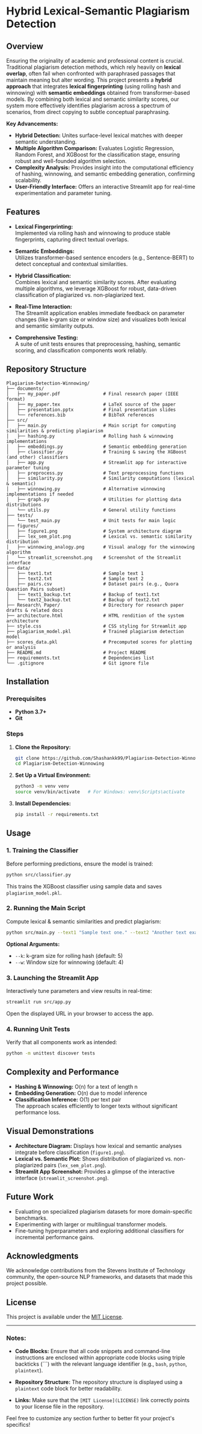 # Hybrid Lexical-Semantic Plagiarism Detection

## Overview

Ensuring the originality of academic and professional content is crucial. Traditional plagiarism detection methods, which rely heavily on **lexical overlap**, often fail when confronted with paraphrased passages that maintain meaning but alter wording. This project presents a **hybrid approach** that integrates **lexical fingerprinting** (using rolling hash and winnowing) with **semantic embeddings** obtained from transformer-based models. By combining both lexical and semantic similarity scores, our system more effectively identifies plagiarism across a spectrum of scenarios, from direct copying to subtle conceptual paraphrasing.

**Key Advancements:**
- **Hybrid Detection:** Unites surface-level lexical matches with deeper semantic understanding.
- **Multiple Algorithm Comparison:** Evaluates Logistic Regression, Random Forest, and XGBoost for the classification stage, ensuring robust and well-founded algorithm selection.
- **Complexity Analysis:** Provides insight into the computational efficiency of hashing, winnowing, and semantic embedding generation, confirming scalability.
- **User-Friendly Interface:** Offers an interactive Streamlit app for real-time experimentation and parameter tuning.

## Features

- **Lexical Fingerprinting:**  
  Implemented via rolling hash and winnowing to produce stable fingerprints, capturing direct textual overlaps.

- **Semantic Embeddings:**  
  Utilizes transformer-based sentence encoders (e.g., Sentence-BERT) to detect conceptual and contextual similarities.

- **Hybrid Classification:**  
  Combines lexical and semantic similarity scores. After evaluating multiple algorithms, we leverage XGBoost for robust, data-driven classification of plagiarized vs. non-plagiarized text.

- **Real-Time Interaction:**  
  The Streamlit application enables immediate feedback on parameter changes (like k-gram size or window size) and visualizes both lexical and semantic similarity outputs.

- **Comprehensive Testing:**  
  A suite of unit tests ensures that preprocessing, hashing, semantic scoring, and classification components work reliably.

## Repository Structure

```plaintext
Plagiarism-Detection-Winnowing/
├── documents/
│   ├── my_paper.pdf                # Final research paper (IEEE format)
│   ├── my_paper.tex                # LaTeX source of the paper
│   ├── presentation.pptx           # Final presentation slides
│   └── references.bib              # BibTeX references
├── src/
│   ├── main.py                     # Main script for computing similarities & predicting plagiarism
│   ├── hashing.py                  # Rolling hash & winnowing implementations
│   ├── embeddings.py               # Semantic embedding generation
│   ├── classifier.py               # Training & saving the XGBoost (and other) classifiers
│   ├── app.py                      # Streamlit app for interactive parameter tuning
│   ├── preprocess.py               # Text preprocessing functions
│   ├── similarity.py               # Similarity computations (lexical & semantic)
│   ├── winnowing.py                # Alternative winnowing implementations if needed
│   ├── graph.py                    # Utilities for plotting data distributions
│   └── utils.py                    # General utility functions
├── tests/
│   └── test_main.py                # Unit tests for main logic
├── figures/
│   ├── figure1.png                 # System architecture diagram
│   ├── lex_sem_plot.png            # Lexical vs. semantic similarity distribution
│   ├── winnowing_analogy.png       # Visual analogy for the winnowing algorithm
│   └── streamlit_screenshot.png    # Screenshot of the Streamlit interface
├── data/
│   ├── text1.txt                   # Sample text 1
│   ├── text2.txt                   # Sample text 2
│   ├── pairs.csv                   # Dataset pairs (e.g., Quora Question Pairs subset)
│   ├── text1_backup.txt            # Backup of text1.txt
│   └── text2_backup.txt            # Backup of text2.txt
├── Research\ Paper/                # Directory for research paper drafts & related docs
├── architecture.html               # HTML rendition of the system architecture
├── style.css                       # CSS styling for Streamlit app
├── plagiarism_model.pkl            # Trained plagiarism detection model
├── scores_data.pkl                 # Precomputed scores for plotting or analysis
├── README.md                       # Project README
├── requirements.txt                # Dependencies list
└── .gitignore                      # Git ignore file
```

## Installation

### Prerequisites
- **Python 3.7+**
- **Git**

### Steps

1. **Clone the Repository:**
   ```bash
   git clone https://github.com/Shashankk99/Plagiarism-Detection-Winnowing.git
   cd Plagiarism-Detection-Winnowing
   ```

2. **Set Up a Virtual Environment:**
   ```bash
   python3 -m venv venv
   source venv/bin/activate   # For Windows: venv\Scripts\activate
   ```

3. **Install Dependencies:**
   ```bash
   pip install -r requirements.txt
   ```

## Usage

### 1. Training the Classifier
Before performing predictions, ensure the model is trained:
```bash
python src/classifier.py
```
This trains the XGBoost classifier using sample data and saves `plagiarism_model.pkl`.

### 2. Running the Main Script
Compute lexical & semantic similarities and predict plagiarism:
```bash
python src/main.py --text1 "Sample text one." --text2 "Another text example."
```
**Optional Arguments:**
- `--k`: k-gram size for rolling hash (default: 5)
- `--w`: Window size for winnowing (default: 4)

### 3. Launching the Streamlit App
Interactively tune parameters and view results in real-time:
```bash
streamlit run src/app.py
```
Open the displayed URL in your browser to access the app.

### 4. Running Unit Tests
Verify that all components work as intended:
```bash
python -m unittest discover tests
```

## Complexity and Performance
- **Hashing & Winnowing:** O(n) for a text of length n  
- **Embedding Generation:** O(n) due to model inference  
- **Classification Inference:** O(1) per text pair  
The approach scales efficiently to longer texts without significant performance loss.

## Visual Demonstrations
- **Architecture Diagram:** Displays how lexical and semantic analyses integrate before classification (`figure1.png`).
- **Lexical vs. Semantic Plot:** Shows distribution of plagiarized vs. non-plagiarized pairs (`lex_sem_plot.png`).
- **Streamlit App Screenshot:** Provides a glimpse of the interactive interface (`streamlit_screenshot.png`).

## Future Work
- Evaluating on specialized plagiarism datasets for more domain-specific benchmarks.
- Experimenting with larger or multilingual transformer models.
- Fine-tuning hyperparameters and exploring additional classifiers for incremental performance gains.

## Acknowledgments
We acknowledge contributions from the Stevens Institute of Technology community, the open-source NLP frameworks, and datasets that made this project possible.

## License
This project is available under the [MIT License](LICENSE).

---

### Notes:
- **Code Blocks:** Ensure that all code snippets and command-line instructions are enclosed within appropriate code blocks using triple backticks (```) with the relevant language identifier (e.g., `bash`, `python`, `plaintext`).
  
- **Repository Structure:** The repository structure is displayed using a `plaintext` code block for better readability.

- **Links:** Make sure that the `[MIT License](LICENSE)` link correctly points to your license file in the repository.

Feel free to customize any section further to better fit your project's specifics!
